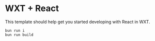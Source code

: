 # WXT + React

This template should help get you started developing with React in WXT.
```
bun run i
bun run build
```